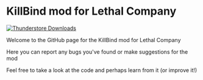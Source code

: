 # KillBind mod for Lethal Company
[![Thunderstore Downloads](https://img.shields.io/thunderstore/dt/Confusified/KillBind?style=plastic&logo=thunderstore&logoColor=white&label=thunderstore&labelColor=375a7f&color=rgb(50%C150%C5))](https://thunderstore.io/c/lethal-company/p/Confusified/KillBind)

Welcome to the GitHub page for the KillBind mod for Lethal Company  

Here you can report any bugs you've found or make suggestions for the mod

Feel free to take a look at the code and perhaps learn from it (or improve it!)
